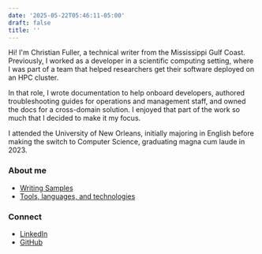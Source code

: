 ```yaml
---
date: '2025-05-22T05:46:11-05:00'
draft: false
title: ''
---
```


Hi! I'm Christian Fuller, a technical writer from the Mississippi Gulf Coast.
Previously, I worked as a developer in a scientific computing setting, where I was part of a team that helped researchers get their software deployed on an HPC cluster.

In that role, I wrote documentation to help onboard developers, authored troubleshooting guides for operations and management staff, and owned the docs for a cross-domain solution.
I enjoyed that part of the work so much that I decided to make it my focus.

I attended the University of New Orleans, initially majoring in English before making the switch to Computer Science, graduating magna cum laude in 2023.

### About me

- [Writing Samples](https://samples.christianf.io)
- [Tools, languages, and technologies](/about-me/tools/)

### Connect

- [LinkedIn](https://www.linkedin.com/in/christian-s-fuller/)
- [GitHub](https://github.com/nandstand/)
